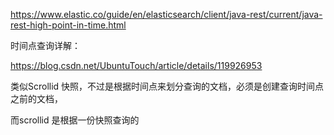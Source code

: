 https://www.elastic.co/guide/en/elasticsearch/client/java-rest/current/java-rest-high-point-in-time.html



时间点查询详解：

https://blog.csdn.net/UbuntuTouch/article/details/119926953

类似Scrollid 快照，不过是根据时间点来划分查询的文档，必须是创建查询时间点之前的文档，

而scrollid 是根据一份快照查询的